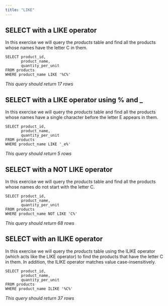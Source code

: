 ```yaml
---
title: "LIKE"
---
```


## SELECT with a LIKE operator

In this exercise we will query the _products_ table and find all the products whose names have the letter C in them.

```
SELECT product_id,
       product_name,
       quantity_per_unit
FROM products
WHERE product_name LIKE '%C%'
```

_This query should return 17 rows_

## SELECT with a LIKE operator using % and _

In this exercise we will query the _products_ table and find all the products whose names have a single character before the letter E appears in them.

```
SELECT product_id,
       product_name,
       quantity_per_unit
FROM products
WHERE product_name LIKE '_e%'
```

_This query should return 5 rows_

## SELECT with a NOT LIKE operator

In this exercise we will query the _products_ table and find all the products whose names do not start with the letter C.

```
SELECT product_id,
       product_name,
       quantity_per_unit
FROM products
WHERE product_name NOT LIKE 'C%'
```

_This query should return 68 rows_

## SELECT with an ILIKE operator

In this exercise we will query the _products_ table using the ILIKE operator (which acts like the LIKE operator) to find the products that have the letter C in them. In addition, the ILIKE operator matches value case-insensitively.

```
SELECT product_id,
       product_name,
       quantity_per_unit
FROM products
WHERE product_name ILIKE '%C%'
```

_This query should return 37 rows_